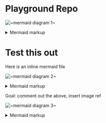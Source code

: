 # Playground Repo

<!-- generated by mermaid compile action - START -->
![~mermaid diagram 1~](/.resources/README-md-1.svg)
<details>
  <summary>Mermaid markup</summary>

```mermaid
gantt
    title Znuny
    dateFormat  YYYY-MM-DD
    section Znuny LTS
    6.0.31 :milestone, 6_0_31, 2021-01-27, 2021-01-29
    6.0.32 :done, 6_0_32, after 6_0_31, 2021-03-10
    6.0.33 :done, 6_0_33, after 6_0_32, 2021-04-21
    6.0.34 :done, 6_0_34, after 6_0_33, 2021-06-02
    6.0.35 :done, 6_0_35, after 6_0_34, 2021-08-05
    6.0.36 :done, 6_0_36, after 6_0_35, 2021-09-29
    6.0.37 :done, 6_0_37, after 6_0_36, 2021-10-27
    6.0.38 :6_0_38, after 6_0_37, 2021-12-15
    6.0.39 :6_0_39, after 6_0_38, 2022-02-09
    6.0.40 :6_0_40, after 6_0_39, 2022-03-30
    6.0.41 :6_0_41, after 6_0_40, 2022-05-11

    section Znuny 6.1
    6.1.1 :done, 6_1_1, 2021-08-04, 2021-09-29
    6.1.2 :6_1_2, after 6_1_1, 2022-02-09

    section Znuny 6.2
    6.2.1 :6_2_1, 2021-10-27, 2021-12-15
    6.2.2 :6_2_2, after 6_2_1, 2022-05-11

    section Znuny 6.3
    6.3.1 :6_3_1,  2022-02-09, 2022-03-30
    6.3.2 :6_3_2,  after 6_3_1, 2022-05-11
    Completed task :done,    des1, 2022-03-30,2014-01-08
```

</details>
<!-- generated by mermaid compile action - END -->

# Test this out

Here is an inline mermaid file

<!-- generated by mermaid compile action - START -->
![~mermaid diagram 2~](/.resources/README-md-2.svg)
<details>
  <summary>Mermaid markup</summary>

```mermaid
graph TD;
    A-->B;
    A-->C;
    B-->D;
    C-->D;
    W-->D;
    E-->S;
    D-->T;
```

</details>
<!-- generated by mermaid compile action - END -->

Goal: comment out the above, insert image ref

<!-- generated by mermaid compile action - START -->
![~mermaid diagram 3~](/.resources/README-md-3.svg)
<details>
  <summary>Mermaid markup</summary>

```mermaid
graph TD;
    A-->B;
    A-->C;
    B-->D;
    C-->D;
    W-->D;
    E-->Z;
```

</details>
<!-- generated by mermaid compile action - END -->
